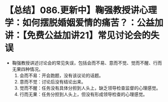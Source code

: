 # 【总结】086.更新中】鞠强教授讲心理学：如何摆脱婚姻爱情的痛苦？：公益加讲：【免费公益加讲21】常见讨论会的失误

-   鞠强教授讲述讨论会的常见失误，包括会而不易、意而不觉、觉而不醒、行而无果四种情况。
    1.  会而不易：开会跑题，没有该议论的话题。
    2.  意而不觉：讨论后没有结论出来。
    3.  觉而不醒：任务没有具体分担到人头上，缺乏领导检查监督的心理感觉。
    4.  行而无果：任务分担到人头上，但没有形成领导检查的心理感觉。